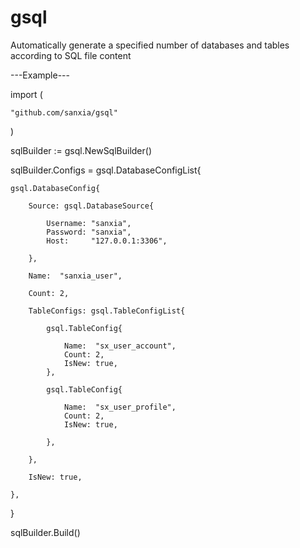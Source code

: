 # gsql
Automatically generate a specified number of databases and tables according to SQL file content

---Example---

import (

    "github.com/sanxia/gsql"

)

sqlBuilder := gsql.NewSqlBuilder()

sqlBuilder.Configs = gsql.DatabaseConfigList{

    gsql.DatabaseConfig{

        Source: gsql.DatabaseSource{

            Username: "sanxia",
            Password: "sanxia",
            Host:     "127.0.0.1:3306",

        },

        Name:  "sanxia_user",

        Count: 2,

        TableConfigs: gsql.TableConfigList{

            gsql.TableConfig{

                Name:  "sx_user_account",
                Count: 2,
                IsNew: true,
            },

            gsql.TableConfig{

                Name:  "sx_user_profile",
                Count: 2,
                IsNew: true,

            },

        },

        IsNew: true,

    },

}

sqlBuilder.Build()


